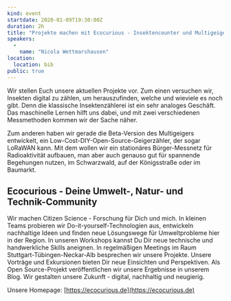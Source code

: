```yaml
---
kind: event
startdate: 2020-01-09T19:30:00Z
duration: 2h
title: "Projekte machen mit Ecocurious - Insektencounter und Multigeiger"
speakers:
  -
    name: "Nicola Wettmarshausen"
location:
  location: bib
public: true
---
```

Wir stellen Euch unsere aktuellen Projekte vor.
Zum einen versuchen wir, Insekten digital zu zählen, um herauszufinden, welche und wieviele es noch gibt.
Denn die klassische Insektenzählerei ist ein sehr analoges Geschäft.
Das maschinelle Lernen hilft uns dabei, und mit zwei verschiedenen Messmethoden kommen wir der Sache näher.

Zum anderen haben wir gerade die Beta-Version des Multigeigers entwickelt, ein Low-Cost-DIY-Open-Source-Geigerzähler, der sogar LoRaWAN kann.
Mit dem wollen wir ein stationäres Bürger-Messnetz für Radioaktivität aufbauen, man aber auch genauso gut für spannende Begehungen nutzen, im Schwarzwald, auf der Königsstraße oder im Baumarkt.

## Ecocurious - Deine Umwelt-, Natur- und Technik-Community

Wir machen Citizen Science - Forschung für Dich und mich.
In kleinen Teams probieren wir Do-it-yourself-Technologien aus, entwickeln nachhaltige Ideen und finden neue Lösungswege für Umweltprobleme hier in der Region.
In unseren Workshops kannst Du Dir neue technische und handwerkliche Skills aneignen.
In regelmäßigen Meetings im Raum Stuttgart-Tübingen-Neckar-Alb besprechen wir unsere Projekte.
Unsere Vorträge und Exkursionen bieten Dir neue Einsichten und Perspektiven.
Als Open Source-Projekt veröffentlichen wir unsere Ergebnisse in unserem Blog.
Wir gestalten unsere Zukunft - digital, nachhaltig und neugierig.

Unsere Homepage: [https://ecocurious.de](https://ecocurious.de)
